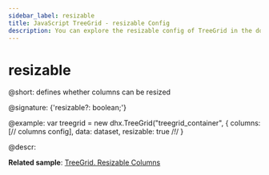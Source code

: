 ```yaml
---
sidebar_label: resizable
title: JavaScript TreeGrid - resizable Config 
description: You can explore the resizable config of TreeGrid in the documentation of the DHTMLX JavaScript UI library. Browse developer guides and API reference, try out code examples and live demos, and download a free 30-day evaluation version of DHTMLX Suite 7.
---
```


# resizable

@short: defines whether columns can be resized

@signature: {'resizable?: boolean;'}

@example:
var treegrid = new dhx.TreeGrid("treegrid_container", {
    columns: [// columns config],
    data: dataset,
    resizable: true /*!*/
}

@descr:

**Related sample**: [TreeGrid. Resizable Columns](https://snippet.dhtmlx.com/vq3i9maq)

[comment]: # (@related: treegrid/configuration.md#resizing treegrid/initialization.md#initialize-treegrid)

